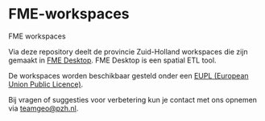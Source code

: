 # FME-workspaces
FME workspaces

Via deze repository deelt de provincie Zuid-Holland workspaces die zijn gemaakt in [FME Desktop](https://www.safe.com/). FME Desktop is een spatial ETL tool.

De workspaces worden beschikbaar gesteld onder een [EUPL (European Union Public Licence)](https://eupl.eu/1.2/nl/).

Bij vragen of suggesties voor verbetering kun je contact met ons opnemen via teamgeo@pzh.nl.
